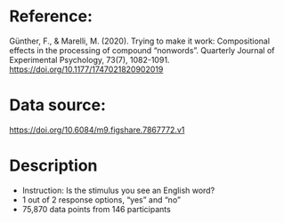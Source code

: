 # Reference:
Günther, F., & Marelli, M. (2020). Trying to make it work: Compositional effects in the processing of compound “nonwords”. Quarterly Journal of Experimental Psychology, 73(7), 1082-1091. https://doi.org/10.1177/1747021820902019

# Data source:
https://doi.org/10.6084/m9.figshare.7867772.v1

# Description
- Instruction: Is the stimulus you see an English word?
- 1 out of 2 response options, “yes” and “no”
- 75,870 data points from 146 participants
